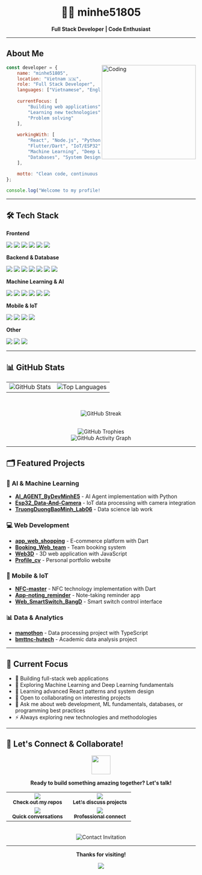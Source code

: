 <!--
**minhe51805/minhe51805** is a ✨ _special_ ✨ repository because its `README.md` (this file) appears on your GitHub profile.
-->

<div align="center">

# 👨‍💻 minhe51805

**Full Stack Developer | Code Enthusiast**

</div>

---

## About Me

<img align="right" alt="Coding" width="250" src="https://media.giphy.com/media/JIX9t2j0ZTN9S/giphy.gif">

```javascript
const developer = {
    name: "minhe51805",
    location: "Vietnam 🇻🇳",
    role: "Full Stack Developer",
    languages: ["Vietnamese", "English"],
    
    currentFocus: [
        "Building web applications",
        "Learning new technologies", 
        "Problem solving"
    ],
    
    workingWith: [
        "React", "Node.js", "Python",
        "Flutter/Dart", "IoT/ESP32",
        "Machine Learning", "Deep Learning",
        "Databases", "System Design"
    ],
    
    motto: "Clean code, continuous learning"
};

console.log("Welcome to my profile!");
```

---

## 🛠️ Tech Stack

**Frontend**
<p>
  <img src="https://img.shields.io/badge/HTML5-E34F26?style=for-the-badge&logo=html5&logoColor=white" />
  <img src="https://img.shields.io/badge/CSS3-1572B6?style=for-the-badge&logo=css3&logoColor=white" />
  <img src="https://img.shields.io/badge/JavaScript-F7DF1E?style=for-the-badge&logo=javascript&logoColor=black" />
  <img src="https://img.shields.io/badge/React-20232A?style=for-the-badge&logo=react&logoColor=61DAFB" />
  <img src="https://img.shields.io/badge/Next.js-000000?style=for-the-badge&logo=nextdotjs&logoColor=white" />
  <img src="https://img.shields.io/badge/Tailwind_CSS-38B2AC?style=for-the-badge&logo=tailwind-css&logoColor=white" />
</p>

**Backend & Database**
<p>
  <img src="https://img.shields.io/badge/Node.js-43853D?style=for-the-badge&logo=node.js&logoColor=white" />
  <img src="https://img.shields.io/badge/Python-3776AB?style=for-the-badge&logo=python&logoColor=white" />
  <img src="https://img.shields.io/badge/Java-ED8B00?style=for-the-badge&logo=openjdk&logoColor=white" />
  <img src="https://img.shields.io/badge/C%23-239120?style=for-the-badge&logo=c-sharp&logoColor=white" />
  <img src="https://img.shields.io/badge/MySQL-005C84?style=for-the-badge&logo=mysql&logoColor=white" />
  <img src="https://img.shields.io/badge/MongoDB-4EA94B?style=for-the-badge&logo=mongodb&logoColor=white" />
  <img src="https://img.shields.io/badge/PostgreSQL-316192?style=for-the-badge&logo=postgresql&logoColor=white" />
</p>

**Machine Learning & AI**
<p>
  <img src="https://img.shields.io/badge/Python-3776AB?style=for-the-badge&logo=python&logoColor=white" />
  <img src="https://img.shields.io/badge/TensorFlow-FF6F00?style=for-the-badge&logo=tensorflow&logoColor=white" />
  <img src="https://img.shields.io/badge/Keras-D00000?style=for-the-badge&logo=keras&logoColor=white" />
  <img src="https://img.shields.io/badge/scikit--learn-F7931E?style=for-the-badge&logo=scikit-learn&logoColor=white" />
  <img src="https://img.shields.io/badge/Pandas-150458?style=for-the-badge&logo=pandas&logoColor=white" />
  <img src="https://img.shields.io/badge/NumPy-013243?style=for-the-badge&logo=numpy&logoColor=white" />
</p>

**Mobile & IoT**
<p>
  <img src="https://img.shields.io/badge/Flutter-02569B?style=for-the-badge&logo=flutter&logoColor=white" />
  <img src="https://img.shields.io/badge/Dart-0175C2?style=for-the-badge&logo=dart&logoColor=white" />
  <img src="https://img.shields.io/badge/ESP32-000000?style=for-the-badge&logo=espressif&logoColor=white" />
  <img src="https://img.shields.io/badge/IoT-FF6600?style=for-the-badge&logo=internet-of-things&logoColor=white" />
</p>

**Other**
<p>
  <img src="https://img.shields.io/badge/C-00599C?style=for-the-badge&logo=c&logoColor=white" />
  <img src="https://img.shields.io/badge/PHP-777BB4?style=for-the-badge&logo=php&logoColor=white" />
  <img src="https://img.shields.io/badge/TypeScript-007ACC?style=for-the-badge&logo=typescript&logoColor=white" />
</p>

---

## 📊 GitHub Stats

<div align="center">
  
<table>
  <tr>
    <td>
      <img src="https://github-readme-stats.vercel.app/api?username=minhe51805&show_icons=true&theme=tokyonight&hide_border=true&bg_color=0d1117&title_color=58a6ff&icon_color=1f6feb&text_color=c9d1d9&border_radius=10" alt="GitHub Stats" />
      </td>
    <td>
      <img src="https://github-readme-stats.vercel.app/api/top-langs/?username=minhe51805&layout=compact&theme=tokyonight&hide_border=true&bg_color=0d1117&title_color=58a6ff&text_color=c9d1d9&border_radius=10&langs_count=6" alt="Top Languages" />
      </td>
    </tr>
  </table>
  
<br>

![GitHub Streak](https://github-readme-streak-stats.herokuapp.com/?user=minhe51805&theme=tokyonight&hide_border=true&background=0d1117&ring=58a6ff&fire=58a6ff&currStreakLabel=58a6ff&border_radius=10)

<br>

<img src="https://github-profile-trophy.vercel.app/?username=minhe51805&theme=tokyonight&no-frame=true&no-bg=true&margin-w=4&row=1&column=6&border_radius=10" alt="GitHub Trophies"/>

<br>

<img src="https://github-readme-activity-graph.vercel.app/graph?username=minhe51805&theme=tokyo-night&bg_color=0d1117&color=58a6ff&line=1f6feb&point=58a6ff&area=true&hide_border=true&border_radius=10" alt="GitHub Activity Graph"/>
  
</div>

---

## 🗂️ Featured Projects

### 🤖 AI & Machine Learning
- **[AI_AGENT_ByDevMinhE5](https://github.com/minhe51805/AI_AGENT_ByDevMinhE5)** - AI Agent implementation with Python
- **[Esp32_Data-And-Camera](https://github.com/minhe51805/Esp32_Data-And-Camera)** - IoT data processing with camera integration
- **[TruongDuongBaoMinh_Lab06](https://github.com/minhe51805/TruongDuongBaoMinh_228060970_Lab06)** - Data science lab work

### 💻 Web Development
- **[app_web_shopping](https://github.com/minhe51805/app_web_shopping_228060170)** - E-commerce platform with Dart
- **[Booking_Web_team](https://github.com/minhe51805/Booking_Web_team)** - Team booking system
- **[Web3D](https://github.com/minhe51805/Web3D)** - 3D web application with JavaScript
- **[Profile_cv](https://github.com/minhe51805/Profile_cv)** - Personal portfolio website

### 📱 Mobile & IoT
- **[NFC-master](https://github.com/minhe51805/NFC-master)** - NFC technology implementation with Dart
- **[App-noting_reminder](https://github.com/minhe51805/App-noting_reminder)** - Note-taking reminder app
- **[Web_SmartSwitch_BangD](https://github.com/minhe51805/Web_SmartSwitch_BangD)** - Smart switch control interface

### 📊 Data & Analytics
- **[mamothon](https://github.com/minhe51805/mamothon)** - Data processing project with TypeScript
- **[bmttnc-hutech](https://github.com/minhe51805/bmttnc-hutech-228060970)** - Academic data analysis project

---

## 🚀 Current Focus

- 🔭 Building full-stack web applications
- 🤖 Exploring Machine Learning and Deep Learning fundamentals
- 🌱 Learning advanced React patterns and system design
- 👯 Open to collaborating on interesting projects
- 💬 Ask me about web development, ML fundamentals, databases, or programming best practices
- ⚡ Always exploring new technologies and methodologies

---

## 🤝 Let's Connect & Collaborate!

<div align="center">

<img src="https://media.giphy.com/media/LnQjpWaON8nhr21vNW/giphy.gif" width="50">

**Ready to build something amazing together? Let's talk!** 

<table align="center">
  <tr>
    <td align="center" width="150">
      <a href="https://github.com/minhe51805">
        <img src="https://img.shields.io/badge/🚀%20GitHub%20Profile-100000?style=for-the-badge&logo=github&logoColor=white&logoWidth=30" />
        <br>
        <sub><b>Check out my repos</b></sub>
      </a>
    </td>
    <td align="center" width="150">
      <a href="mailto:truongminh0949@gmail.com">
        <img src="https://img.shields.io/badge/📧%20Email%20Me-D14836?style=for-the-badge&logo=gmail&logoColor=white&logoWidth=30" />
        <br>
        <sub><b>Let's discuss projects</b></sub>
      </a>
    </td>
  </tr>
  <tr>
    <td align="center" width="150">
      <a href="#">
        <img src="https://img.shields.io/badge/💬%20Discord%20Chat-7289DA?style=for-the-badge&logo=discord&logoColor=white&logoWidth=30" />
        <br>
        <sub><b>Quick conversations</b></sub>
      </a>
    </td>
    <td align="center" width="150">
      <a href="#">
        <img src="https://img.shields.io/badge/🌐%20LinkedIn%20Network-0077B5?style=for-the-badge&logo=linkedin&logoColor=white&logoWidth=30" />
        <br>
        <sub><b>Professional connect</b></sub>
      </a>
    </td>
  </tr>
</table>

<br>

<img src="https://readme-typing-svg.herokuapp.com?font=Fira+Code&size=18&pause=1000&color=58A6FF&center=true&vCenter=true&width=600&lines=💡+Open+to+collaboration+opportunities;🚀+Let's+build+the+future+together;📱+Always+excited+for+new+projects;🤖+Especially+interested+in+AI%2FML+work" alt="Contact Invitation" />

</div>

---

<div align="center">
  
**Thanks for visiting!** 

<img src="https://komarev.com/ghpvc/?username=minhe51805&color=blueviolet&style=flat-square&label=Profile+Views" />
  
</div>
